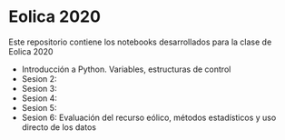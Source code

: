 # Eolica 2020
Este repositorio contiene los notebooks desarrollados para la clase de Eolica 2020
* Introducción a Python. Variables, estructuras de control
* Sesion 2:
* Sesion 3:
* Sesion 4:
* Sesion 5:
* Sesion 6: Evaluación del recurso eólico, métodos estadísticos y uso directo de los datos
